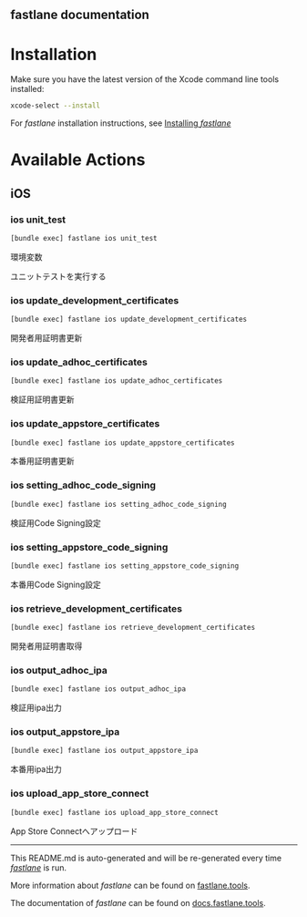fastlane documentation
----

# Installation

Make sure you have the latest version of the Xcode command line tools installed:

```sh
xcode-select --install
```

For _fastlane_ installation instructions, see [Installing _fastlane_](https://docs.fastlane.tools/#installing-fastlane)

# Available Actions

## iOS

### ios unit_test

```sh
[bundle exec] fastlane ios unit_test
```

環境変数

ユニットテストを実行する

### ios update_development_certificates

```sh
[bundle exec] fastlane ios update_development_certificates
```

開発者用証明書更新

### ios update_adhoc_certificates

```sh
[bundle exec] fastlane ios update_adhoc_certificates
```

検証用証明書更新

### ios update_appstore_certificates

```sh
[bundle exec] fastlane ios update_appstore_certificates
```

本番用証明書更新

### ios setting_adhoc_code_signing

```sh
[bundle exec] fastlane ios setting_adhoc_code_signing
```

検証用Code Signing設定

### ios setting_appstore_code_signing

```sh
[bundle exec] fastlane ios setting_appstore_code_signing
```

本番用Code Signing設定

### ios retrieve_development_certificates

```sh
[bundle exec] fastlane ios retrieve_development_certificates
```

開発者用証明書取得

### ios output_adhoc_ipa

```sh
[bundle exec] fastlane ios output_adhoc_ipa
```

検証用ipa出力

### ios output_appstore_ipa

```sh
[bundle exec] fastlane ios output_appstore_ipa
```

本番用ipa出力

### ios upload_app_store_connect

```sh
[bundle exec] fastlane ios upload_app_store_connect
```

App Store Connectへアップロード

----

This README.md is auto-generated and will be re-generated every time [_fastlane_](https://fastlane.tools) is run.

More information about _fastlane_ can be found on [fastlane.tools](https://fastlane.tools).

The documentation of _fastlane_ can be found on [docs.fastlane.tools](https://docs.fastlane.tools).
